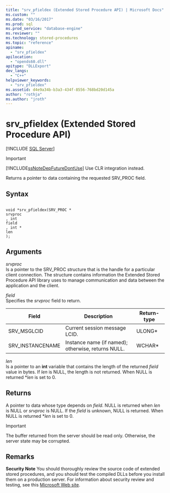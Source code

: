 ```yaml
---
title: "srv_pfieldex (Extended Stored Procedure API) | Microsoft Docs"
ms.custom: ""
ms.date: "03/16/2017"
ms.prod: sql
ms.prod_service: "database-engine"
ms.reviewer: ""
ms.technology: stored-procedures
ms.topic: "reference"
apiname: 
  - "srv_pfieldex"
apilocation: 
  - "opends60.dll"
apitype: "DLLExport"
dev_langs: 
  - "C++"
helpviewer_keywords: 
  - "srv_pfieldex"
ms.assetid: d4e9a34b-b3a3-434f-8556-768bd20d145a
author: "rothja"
ms.author: "jroth"
---
```

# srv_pfieldex (Extended Stored Procedure API)
 [!INCLUDE [SQL Server](../../includes/applies-to-version/sqlserver.md)]
    
> [!IMPORTANT]  
>  [!INCLUDE[ssNoteDepFutureDontUse](../../includes/ssnotedepfuturedontuse-md.md)] Use CLR integration instead.  
  
 Returns a pointer to data containing the requested SRV_PROC field.  
  
## Syntax  
  
```  
  
void *srv_pfieldex(SRV_PROC *   
srvproc  
, int   
field  
, int *   
len  
);  
```  
  
## Arguments  
 *srvproc*  
 Is a pointer to the SRV_PROC structure that is the handle for a particular client connection. The structure contains information the Extended Stored Procedure API library uses to manage communication and data between the application and the client.  
  
 *field*  
 Specifies the *srvproc* field to return.  
  
|Field|Description|Return-type|  
|-----------|-----------------|------------------|  
|SRV_MSGLCID|Current session message LCID.|ULONG*|  
|SRV_INSTANCENAME|Instance name (if named); otherwise, returns NULL.|WCHAR*|  
  
 *len*  
 Is a pointer to an **int** variable that contains the length of the returned *field* value in bytes. If *len* is NULL, the length is not returned. When NULL is returned **len* is set to 0.  
  
## Returns  
 A pointer to data whose type depends on *field*. NULL is returned when *len* is NULL or *srvproc* is NULL. If the *field* is unknown, NULL is returned. When NULL is returned **len* is set to 0.  
  
> [!IMPORTANT]  
>  The buffer returned from the server should be read only. Otherwise, the server state may be corrupted.  
  
## Remarks  
 **Security Note** You should thoroughly review the source code of extended stored procedures, and you should test the compiled DLLs before you install them on a production server. For information about security review and testing, see this [Microsoft Web site](https://go.microsoft.com/fwlink/?LinkID=54761&amp;clcid=0x409https://msdn.microsoft.com/security/).  
  
  
